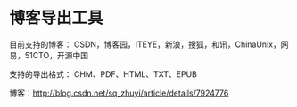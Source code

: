 博客导出工具
==========

目前支持的博客：
CSDN，博客园，ITEYE，新浪，搜狐，和讯，ChinaUnix，网易，51CTO，开源中国

支持的导出格式：
CHM、PDF、HTML、TXT、EPUB

博客：http://blog.csdn.net/sq_zhuyi/article/details/7924776